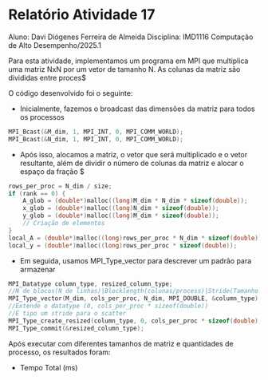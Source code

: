 # Relatório Atividade 17

Aluno: Davi Diógenes Ferreira de Almeida
Disciplina: IMD1116 Computação de Alto Desempenho/2025.1

Para esta atividade, implementamos um programa em MPI que multiplica uma matriz NxN por um vetor de tamanho N. As colunas da matriz são divididas entre proces$

O código desenvolvido foi o seguinte:

- Inicialmente, fazemos o broadcast das dimensões da matriz para todos os processos
```c
MPI_Bcast(&M_dim, 1, MPI_INT, 0, MPI_COMM_WORLD);
MPI_Bcast(&N_dim, 1, MPI_INT, 0, MPI_COMM_WORLD);
```
- Após isso, alocamos a matriz, o vetor que será multiplicado e o vetor resultante, além de dividir o número de colunas da matriz e alocar o espaço da fração $
```c
rows_per_proc = N_dim / size;
if (rank == 0) {
    A_glob = (double*)malloc((long)M_dim * N_dim * sizeof(double));
    x_glob = (double*)malloc((long)N_dim * sizeof(double));
    y_glob = (double*)malloc((long)M_dim * sizeof(double));
    // Criação de elementos
}
local_A = (double*)malloc((long)rows_per_proc * N_dim * sizeof(double));
local_y = (double*)malloc((long)rows_per_proc * sizeof(double));
```

- Em seguida, usamos MPI_Type_vector para descrever um padrão para armazenar

```c
MPI_Datatype column_type, resized_column_type;
//N de blocos(N de linhas)|Blocklength(colunas/process)|Stride(Tamanho da linha)|Novo Tipo
MPI_Type_vector(M_dim, cols_per_proc, N_dim, MPI_DOUBLE, &column_type);
//Extende o datatype (0, cols_per_proc * sizeof(double))
//É tipo um stride para o scatter
MPI_Type_create_resized(column_type, 0, cols_per_proc * sizeof(double), &resized_column_type);
MPI_Type_commit(&resized_column_type);
```

Após executar com diferentes tamanhos de matriz e quantidades de processo, os resultados foram:
- Tempo Total (ms)
